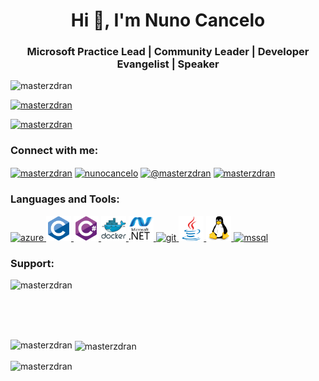 <h1 align="center">Hi 👋, I'm Nuno Cancelo</h1>
<h3 align="center">Microsoft Practice Lead | Community Leader | Developer Evangelist | Speaker</h3>

<p align="left"> <img src="https://komarev.com/ghpvc/?username=masterzdran&label=Profile%20views&color=0e75b6&style=flat" alt="masterzdran" /> </p>

<p align="left"> <a href="https://github.com/ryo-ma/github-profile-trophy"><img src="https://github-profile-trophy.vercel.app/?username=masterzdran" alt="masterzdran" /></a> </p>

<p align="left"> <a href="https://twitter.com/masterzdran" target="blank"><img src="https://img.shields.io/twitter/follow/masterzdran?logo=twitter&style=for-the-badge" alt="masterzdran" /></a> </p>

<h3 align="left">Connect with me:</h3>
<p align="left">
<a href="https://twitter.com/masterzdran" target="blank"><img align="center" src="https://raw.githubusercontent.com/rahuldkjain/github-profile-readme-generator/master/src/images/icons/Social/twitter.svg" alt="masterzdran" height="30" width="40" /></a>
<a href="https://linkedin.com/in/nunocancelo" target="blank"><img align="center" src="https://raw.githubusercontent.com/rahuldkjain/github-profile-readme-generator/master/src/images/icons/Social/linked-in-alt.svg" alt="nunocancelo" height="30" width="40" /></a>
<a href="https://medium.com/@masterzdran" target="blank"><img align="center" src="https://raw.githubusercontent.com/rahuldkjain/github-profile-readme-generator/master/src/images/icons/Social/medium.svg" alt="@masterzdran" height="30" width="40" /></a>
<a href="https://www.hackerrank.com/masterzdran" target="blank"><img align="center" src="https://raw.githubusercontent.com/rahuldkjain/github-profile-readme-generator/master/src/images/icons/Social/hackerrank.svg" alt="masterzdran" height="30" width="40" /></a>
</p>

<h3 align="left">Languages and Tools:</h3>
<p align="left"> <a href="https://azure.microsoft.com/en-in/" target="_blank" rel="noreferrer"> <img src="https://www.vectorlogo.zone/logos/microsoft_azure/microsoft_azure-icon.svg" alt="azure" width="40" height="40"/> </a> <a href="https://www.cprogramming.com/" target="_blank" rel="noreferrer"> <img src="https://raw.githubusercontent.com/devicons/devicon/master/icons/c/c-original.svg" alt="c" width="40" height="40"/> </a> <a href="https://www.w3schools.com/cs/" target="_blank" rel="noreferrer"> <img src="https://raw.githubusercontent.com/devicons/devicon/master/icons/csharp/csharp-original.svg" alt="csharp" width="40" height="40"/> </a> <a href="https://www.docker.com/" target="_blank" rel="noreferrer"> <img src="https://raw.githubusercontent.com/devicons/devicon/master/icons/docker/docker-original-wordmark.svg" alt="docker" width="40" height="40"/> </a> <a href="https://dotnet.microsoft.com/" target="_blank" rel="noreferrer"> <img src="https://raw.githubusercontent.com/devicons/devicon/master/icons/dot-net/dot-net-original-wordmark.svg" alt="dotnet" width="40" height="40"/> </a> <a href="https://git-scm.com/" target="_blank" rel="noreferrer"> <img src="https://www.vectorlogo.zone/logos/git-scm/git-scm-icon.svg" alt="git" width="40" height="40"/> </a> <a href="https://www.java.com" target="_blank" rel="noreferrer"> <img src="https://raw.githubusercontent.com/devicons/devicon/master/icons/java/java-original.svg" alt="java" width="40" height="40"/> </a> <a href="https://www.linux.org/" target="_blank" rel="noreferrer"> <img src="https://raw.githubusercontent.com/devicons/devicon/master/icons/linux/linux-original.svg" alt="linux" width="40" height="40"/> </a> <a href="https://www.microsoft.com/en-us/sql-server" target="_blank" rel="noreferrer"> <img src="https://www.svgrepo.com/show/303229/microsoft-sql-server-logo.svg" alt="mssql" width="40" height="40"/> </a> </p>

<h3 align="left">Support:</h3>
<p><a href="https://www.buymeacoffee.com/masterzdran"> <img align="left" src="https://cdn.buymeacoffee.com/buttons/v2/default-yellow.png" height="50" width="210" alt="masterzdran" /></a></p><br><br>

<br><br>
<p><img align="left" src="https://github-readme-stats.vercel.app/api/top-langs?username=masterzdran&show_icons=true&locale=en&layout=compact" alt="masterzdran" /></p>

<p>&nbsp;<img align="center" src="https://github-readme-stats.vercel.app/api?username=masterzdran&show_icons=true&locale=en" alt="masterzdran" /></p>

<p><img align="center" src="https://github-readme-streak-stats.herokuapp.com/?user=masterzdran&" alt="masterzdran" /></p>
